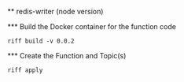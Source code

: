 ** redis-writer (node version)

*** Build the Docker container for the function code

```
riff build -v 0.0.2
```

*** Create the Function and Topic(s)

```
riff apply
```
